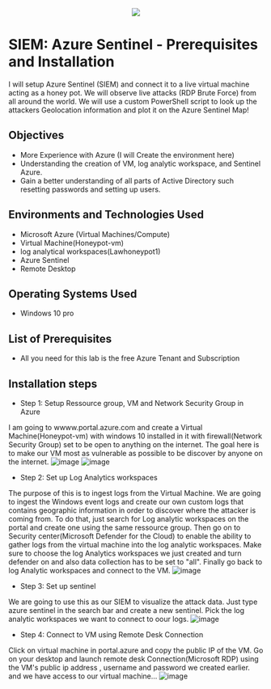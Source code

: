 <p align="center">
<img src="https://shorturl.at/kBILY" />
</p>

<h1>SIEM: Azure Sentinel - Prerequisites and Installation</h1>

I will setup Azure Sentinel (SIEM) and connect it to a live virtual machine acting as a honey pot. We will observe live attacks (RDP Brute Force) from all around the world. We will use a custom PowerShell script to look up the attackers Geolocation information and plot it on the Azure Sentinel Map! 

<h2>Objectives</h2>

-  More Experience with Azure (I will Create the environment here)
-  Understanding the creation of VM, log analytic workspace, and Sentinel Azure.
-  Gain a better understanding of all parts of Active Directory such resetting passwords and setting up users.

<h2>Environments and Technologies Used</h2>

- Microsoft Azure (Virtual Machines/Compute)
- Virtual Machine(Honeypot-vm)
- log analytical workspaces(Lawhoneypot1)
- Azure Sentinel
- Remote Desktop

<h2>Operating Systems Used</h2>

-  Windows 10 pro

<h2>List of Prerequisites</h2>

-  All you need for this lab is the free Azure Tenant and Subscription

<h2>Installation steps</h2>

-  Step 1: Setup Ressource group, VM and Network Security Group in Azure

I am going to wwww.portal.azure.com and create a Virtual Machine(Honeypot-vm) with windows 10 installed in it with firewall(Network Security Group) set to be open to anything on the internet. The goal here is to make our VM most as vulnerable as possible to be discover by anyone on the internet.
![image](https://github.com/danielbangm/SIEM-ressources/assets/22795502/5af7cf61-58b6-4e5f-892c-d1b09dd2d9a2)
![image](https://github.com/danielbangm/SIEM-ressources/assets/22795502/ab5c4749-4849-4aed-be3c-b9ae132cbaaa)

-  Step 2: Set up Log Analytics workspaces

The purpose of this is to ingest logs from the Virtual Machine. We are going to ingest the Windows event logs and create our own custom logs that contains geographic information in order to discover where the attacker is coming from. To do that, just search for Log analytic workspaces on the portal and create one using the same ressource group. Then go on to Security center(Microsoft Defender for the Cloud) to enable the ability to gather logs from the virtual machine into the log analytic workspaces. Make sure to choose the log Analytics workspaces we just created and turn defender on and also data collection has to be set to "all". Finally go back to log Analytic workspaces and connect to the VM.
![image](https://github.com/danielbangm/SIEM-ressources/assets/22795502/b5ca8d9e-57b8-4be7-87bb-03140eb1a75c)

-  Step 3: Set up sentinel

We are going to use this as our SIEM to visualize the attack data. Just type azure sentinel in the search bar and create a new sentinel. Pick the log analytic workspaces we want to connect to oour logs.
![image](https://github.com/danielbangm/SIEM-ressources/assets/22795502/a4ed62a2-fa02-439a-a4df-b40116ebbec9)

-  Step 4: Connect to VM using Remote Desk Connection

Click on virtual machine in portal.azure and copy the public IP of the VM. Go on your desktop and launch remote desk Connection(Microsoft RDP) using the VM's public ip address , username and password we created earlier. and we have access to our virtual machine...
![image](https://github.com/danielbangm/SIEM-ressources/assets/22795502/e5fa5235-7e14-47f2-ae48-4a287af9e126)


